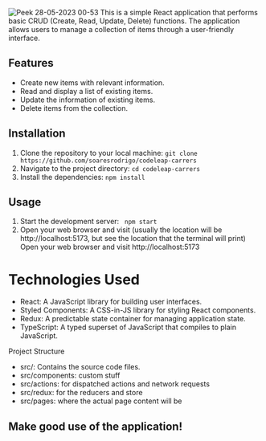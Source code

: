 ![Peek 28-05-2023 00-53](https://github.com/soaresrodrigo/codeleap-carrers/assets/15149046/3178c404-dc59-4dce-b706-d59426273116)
This is a simple React application that performs basic CRUD (Create, Read, Update, Delete) functions. The application allows users to manage a collection of items through a user-friendly interface.

## Features

- Create new items with relevant information.
- Read and display a list of existing items.
- Update the information of existing items.
- Delete items from the collection.

## Installation

1. Clone the repository to your local machine: ```git clone https://github.com/soaresrodrigo/codeleap-carrers ```
2. Navigate to the project directory: ```cd codeleap-carrers```
3. Install the dependencies: ```npm install```

## Usage

1. Start the development server: ``` npm start```
2. Open your web browser and visit (usually the location will be http://localhost:5173, but see the location that the terminal will print)
    Open your web browser and visit http://localhost:5173

# Technologies Used

- React: A JavaScript library for building user interfaces.
- Styled Components: A CSS-in-JS library for styling React components.
- Redux: A predictable state container for managing application state.
- TypeScript: A typed superset of JavaScript that compiles to plain JavaScript.


Project Structure

- src/: Contains the source code files.
- src/components: custom stuff
- src/actions:  for dispatched actions and network requests
- src/redux: for the reducers and store
- src/pages: where the actual page content will be

## Make good use of the application!
